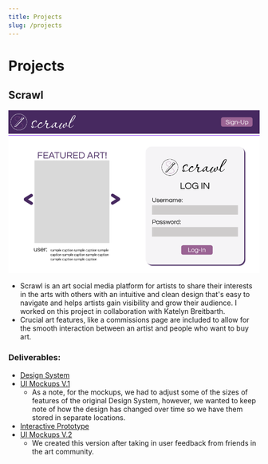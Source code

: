 ```yaml
---
title: Projects
slug: /projects
---
```


# Projects

## Scrawl
![Alt text](../../static/img/scrawl_login.png)

- Scrawl is an art social media platform for artists to share their interests in the arts with others with an intuitive and clean design that's easy to navigate and helps artists gain visibility and grow their audience. I worked on this project in collaboration with Katelyn Breitbarth. 
- Crucial art features, like a commissions page are included to allow for the smooth interaction between an artist and people who want to buy art. 

### Deliverables: 
- [Design System](https://www.figma.com/design/bQ6iy1TsYJAkJRtRYxtTWr/scrawl?node-id=1-7&t=pGjro43KujStXEcw-1)
- [UI Mockups V.1](https://www.figma.com/design/pDaIbX1vtbzajjhYeQxZoB/scrawl-2.0?node-id=0-1&t=TcjtbU9MeBIwwVQV-1)
    - As a note, for the mockups, we had to adjust some of the sizes of features of the original Design System, however, we wanted to keep note of how the design has changed over time so we have them stored in separate locations. 
- [Interactive Prototype](https://www.figma.com/design/doacDGNSpOWhEmGeNBL5Ro/scrawl-3.0?node-id=0-1&t=54vGGaLbBslWIwTa-1)
- [UI Mockups V.2](https://www.figma.com/design/sife6gfHFYzVPmL5Oye0yW/scrawl-5.0?node-id=1-7&t=FF0LF5fU0abdLSje-1)
    - We created this version after taking in user feedback from friends in the art community. 